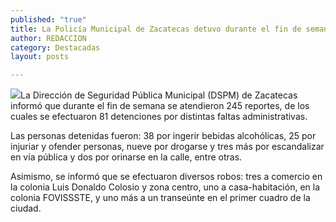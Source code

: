 ```yaml
---
published: "true"
title: La Policía Municipal de Zacatecas detuvo durante el fin de semana a 81 personas
author: REDACCION
category: Destacadas
layout: posts

---
```


![](http://i.imgur.com/QaJpJ6qm.jpg)La Dirección de Seguridad Pública Municipal (DSPM) de Zacatecas informó que durante el fin de semana se atendieron 245 reportes, de los cuales se efectuaron 81 detenciones por distintas faltas administrativas.

Las personas detenidas fueron: 38 por ingerir bebidas alcohólicas, 25 por injuriar y ofender personas, nueve por drogarse y tres más por escandalizar en vía pública y dos por orinarse en la calle, entre otras.

Asimismo, se informó que se efectuaron diversos robos: tres a comercio en la colonia Luis Donaldo Colosio y zona centro, uno a casa-habitación, en la colonia FOVISSSTE, y uno más a un transeúnte en el primer cuadro de la ciudad.
